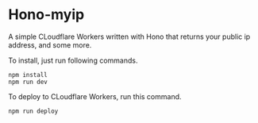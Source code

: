 # Hono-myip

A simple CLoudflare Workers written with Hono that returns your public ip address, and some more.

To install, just run following commands.

```
npm install
npm run dev
```

To deploy to CLoudflare Workers, run this command.

```
npm run deploy
```
